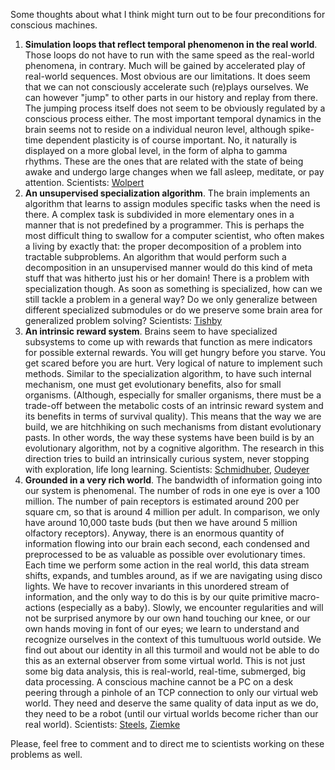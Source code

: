 Some thoughts about what I think might turn out to be four preconditions for conscious machines. 

1. **Simulation loops that reflect temporal phenomenon in the real world**. Those loops do not have to run with the same speed as the real-world phenomena, in contrary. Much will be gained by accelerated play of real-world sequences. Most obvious are our limitations. It does seem that we can not consciously accelerate such (re)plays ourselves. We can however "jump" to other parts in our history and replay from there. The jumping process itself does not seem to be obviously regulated by a conscious process either. The most important temporal dynamics in the brain seems not to reside on a individual neuron level, although spike-time dependent plasticity is of course important. No, it naturally is displayed on a more global level, in the form of alpha to gamma rhythms. These are the ones that are related with the state of being awake and undergo large changes when we fall asleep, meditate, or pay attention. Scientists: [Wolpert](http://scholar.google.com/citations?user=YM8BRlUAAAAJ&hl=en)
2. **An unsupervised specialization algorithm**. The brain implements an algorithm that learns to assign modules specific tasks when the need is there. A complex task is subdivided in more elementary ones in a manner that is not predefined by a programmer. This is perhaps the most difficult thing to swallow for a computer scientist, who often makes a living by exactly that: the proper decomposition of a problem into tractable subproblems. An algorithm that would perform such a decomposition in an unsupervised manner would do this kind of meta stuff that was hitherto just his or her domain! There is a problem with specialization though. As soon as something is specialized, how can we still tackle a problem in a general way? Do we only generalize between different specialized submodules or do we preserve some brain area for generalized problem solving? Scientists: [Tishby](http://www.cs.huji.ac.il/~tishby/)
3. **An intrinsic reward system**. Brains seem to have specialized subsystems to come up with rewards that function as mere indicators for possible external rewards. You will get hungry before you starve. You get scared before you are hurt. Very logical of nature to implement such methods. Similar to the specialization algorithm, to have such internal mechanism, one must get evolutionary benefits, also for small organisms. (Although, especially for smaller organisms, there must be a trade-off between the metabolic costs of an intrinsic reward system and its benefits in terms of survival quality). This means that the way we are build, we are hitchhiking on such mechanisms from distant evolutionary pasts. In other words, the way these systems have been build is by an evolutionary algorithm, not by a cognitive algorithm. The research in this direction tries to build an intrinsically curious system, never stopping with exploration, life long learning. Scientists: [Schmidhuber](http://scholar.google.com/citations?user=gLnCTgIAAAAJ&hl=en&oi=sra), [Oudeyer](http://scholar.google.com/citations?user=gCqGj4sAAAAJ&hl=en&oi=sra)
4. **Grounded in a very rich world**. The bandwidth of information going into our system is phenomenal. The number of rods in one eye is over a 100 million. The number of pain receptors is estimated around 200 per square cm, so that is around 4 million per adult. In comparison, we only have around 10,000 taste buds (but then we have around 5 million olfactory receptors). Anyway, there is an enormous quantity of information flowing into our brain each second, each condensed and preprocessed to be as valuable as possible over evolutionary times. Each time we perform some action in the real world, this data stream shifts, expands, and tumbles around, as if we are navigating using disco lights. We have to recover invariants in this unordered stream of information, and the only way to do this is by our quite primitive macro-actions (especially as a baby). Slowly, we encounter regularities and will not be surprised anymore by our own hand touching our knee, or our own hands moving in font of our eyes; we learn to understand and recognize ourselves in the context of this tumultuous world outside. We find out about our identity in all this turmoil and would not be able to do this as an external observer from some virtual world. This is not just some big data analysis, this is real-world, real-time, submerged, big data processing. A conscious machine cannot be a PC on a desk peering through a pinhole of an TCP connection to only our virtual web world. They need and deserve the same quality of data input as we do, they need to be a robot (until our virtual worlds become richer than our real world). Scientists: [Steels](http://scholar.google.com/citations?user=tP0VrwYAAAAJ&hl=en), [Ziemke](http://scholar.google.com/citations?user=GARhoNwAAAAJ&hl=en)

Please, feel free to comment and to direct me to scientists working on these problems as well.
